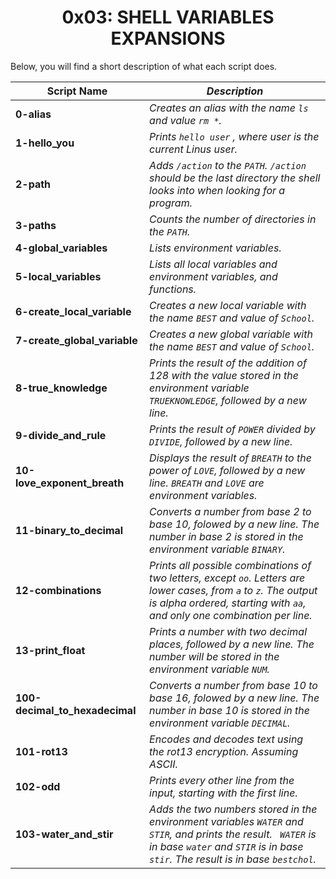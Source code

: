 <h1 align="center" >0x03: SHELL VARIABLES EXPANSIONS</h1> 
Below, you will find a short description of what each script does. 

| **Script Name** | *Description* |
| --- | --- | 
| **0-alias** | *Creates an alias with the name ```ls``` and value ```rm *```.* |
| **1-hello_you** | *Prints ```hello user``` , where user is the current Linus user.* |
| **2-path** | *Adds ```/action``` to the ```PATH```. ```/action``` should be the last directory the shell looks into when looking for a program.* |
| **3-paths** | *Counts the number of directories in the ```PATH```.* |
| **4-global_variables** | *Lists environment variables.* |
| **5-local_variables** | *Lists all local variables and environment variables, and functions.* |
| **6-create_local_variable** | *Creates a new local variable with the name ```BEST``` and value of ```School```.* |
| **7-create_global_variable** | *Creates a new global variable with the name ```BEST``` and value of ```School```.* |
| **8-true_knowledge** | *Prints the result of the addition of 128 with the value stored in the environment variable ```TRUEKNOWLEDGE```, followed by a new line.* |
| **9-divide_and_rule** | *Prints the result of ```POWER``` divided by ```DIVIDE```, followed by a new line.* |
| **10-love_exponent_breath** | *Displays the result of ```BREATH``` to the power of ```LOVE```, followed by a new line. ```BREATH``` and ```LOVE``` are environment variables.* |
| **11-binary_to_decimal** | *Converts a number from base 2 to base 10, folowed by a new line. The number in base 2 is stored in the environment variable ```BINARY```.* |
| **12-combinations** | *Prints all possible combinations of two letters, except ```oo```. Letters are lower cases, from ```a``` to ```z```. The output is alpha ordered, starting with ```aa```, and only one combination per line.* |
| **13-print_float** | *Prints a number with two decimal places, followed by a new line. The number will be stored in the environment variable ```NUM```.* |
| **100-decimal_to_hexadecimal** | *Converts a number from base 10 to base 16, folowed by a new line. The number in base 10 is stored in the environment variable ```DECIMAL```.* |
| **101-rot13** | *Encodes and decodes text using the rot13 encryption. Assuming ASCII.* | 
| **102-odd** | *Prints every other line from the input, starting with the first line.* |
| **103-water_and_stir** | *Adds the two numbers stored in the environment variables ```WATER``` and ```STIR```, and prints the result. ``` WATER``` is in base ```water``` and ```STIR``` is in base ```stir```. The result is in base ```bestchol```.* |
